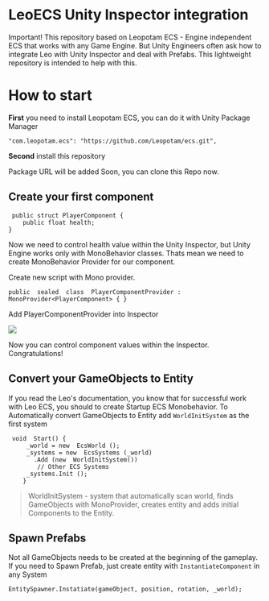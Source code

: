 # LeoECS Unity Inspector integration

Important! This repository based on Leopotam ECS - Engine independent ECS that works with any Game Engine. But Unity Engineers often ask how to integrate Leo with Unity Inspector and deal with Prefabs.
This lightweight repository is intended to help with this.

# How to start

**First** you need to install Leopotam ECS, you can do it with Unity Package Manager

```
"com.leopotam.ecs": "https://github.com/Leopotam/ecs.git",
```
**Second** install this repository

Package URL will be added Soon, you can clone this Repo now.

## Create your first component

     public struct PlayerComponent {
	    public float health;
    }

Now we need to control health value within the Unity Inspector,  but Unity Engine works only with MonoBehavior classes. Thats mean we need to create MonoBehavior Provider for our component.

Create new script with Mono provider.

    public  sealed  class  PlayerComponentProvider : MonoProvider<PlayerComponent> { }

Add PlayerComponentProvider into Inspector

![](https://i.ibb.co/wWQcFg4/2021-04-18-23-43-16.png)

Now you can control component values within the Inspector. Congratulations!

## Convert your GameObjects to Entity

If you read the Leo's documentation, you know that for successful work with Leo ECS, you should to create Startup ECS Monobehavior. To Automatically convert GameObjects to Entity add `WorldInitSystem` as the first system

     void  Start() {
	     _world = new  EcsWorld ();    
	     _systems = new  EcsSystems (_world)
	       .Add (new  WorldInitSystem())
	        // Other ECS Systems   
	     _systems.Init (); 
        }


> WorldInitSystem - system that automatically scan world, finds GameObjects with MonoProvider, creates entity and adds initial Components to the Entity.


## Spawn Prefabs

Not all GameObjects needs to be created at the beginning of the gameplay. If you need to Spawn Prefab, just create entity with `InstantiateComponent` in any System

    EntitySpawner.Instatiate(gameObject, position, rotation, _world);    
